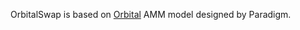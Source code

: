 OrbitalSwap is based on [Orbital](https://www.paradigm.xyz/2025/06/orbital) AMM model designed by Paradigm.
